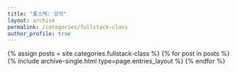 ```yaml
---
title: "풀스택: 강의"
layout: archive
permalink: /categories/fullstack-class
author_profile: true
---
```


{% assign posts = site.categories.fullstack-class %}
{% for post in posts %} {% include archive-single.html type=page.entries_layout %} {% endfor %}
